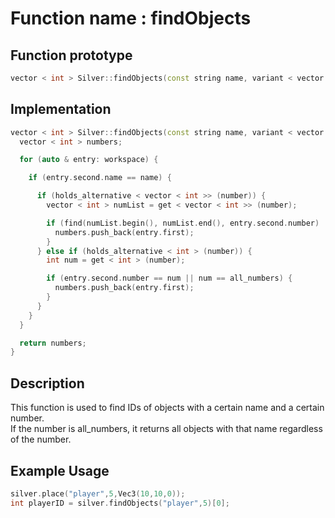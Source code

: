 # Function name : findObjects

## Function prototype

```cpp
vector < int > Silver::findObjects(const string name, variant < vector < int > , int > number);
```

## Implementation

```cpp
vector < int > Silver::findObjects(const string name, variant < vector < int > , int > number) {
  vector < int > numbers;

  for (auto & entry: workspace) {

    if (entry.second.name == name) {

      if (holds_alternative < vector < int >> (number)) {
        vector < int > numList = get < vector < int >> (number);

        if (find(numList.begin(), numList.end(), entry.second.number) != numList.end()) {
          numbers.push_back(entry.first);
        }
      } else if (holds_alternative < int > (number)) {
        int num = get < int > (number);

        if (entry.second.number == num || num == all_numbers) {
          numbers.push_back(entry.first);
        }
      }
    }
  }

  return numbers;
}
```

## Description
This function is used to find IDs of objects with a certain name and a certain number. <br>
If the number is all_numbers, it returns all objects with that name regardless of the number. <br>

## Example Usage
```cpp
silver.place("player",5,Vec3(10,10,0));
int playerID = silver.findObjects("player",5)[0];
```
